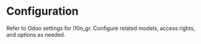 # Configuration

Refer to Odoo settings for l10n_gr. Configure related models, access rights, and options as needed.
